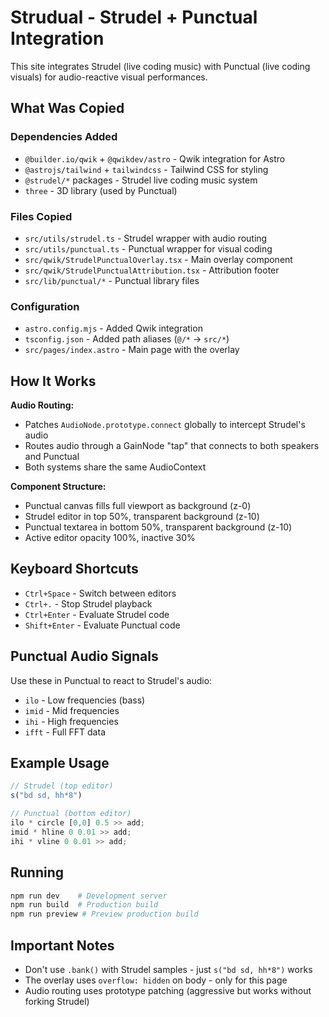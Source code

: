 # Strudual - Strudel + Punctual Integration

This site integrates Strudel (live coding music) with Punctual (live coding visuals) for audio-reactive visual performances.

## What Was Copied

### Dependencies Added
- `@builder.io/qwik` + `@qwikdev/astro` - Qwik integration for Astro
- `@astrojs/tailwind` + `tailwindcss` - Tailwind CSS for styling
- `@strudel/*` packages - Strudel live coding music system
- `three` - 3D library (used by Punctual)

### Files Copied
- `src/utils/strudel.ts` - Strudel wrapper with audio routing
- `src/utils/punctual.ts` - Punctual wrapper for visual coding
- `src/qwik/StrudelPunctualOverlay.tsx` - Main overlay component
- `src/qwik/StrudelPunctualAttribution.tsx` - Attribution footer
- `src/lib/punctual/*` - Punctual library files

### Configuration
- `astro.config.mjs` - Added Qwik integration
- `tsconfig.json` - Added path aliases (`@/*` -> `src/*`)
- `src/pages/index.astro` - Main page with the overlay

## How It Works

**Audio Routing:**
- Patches `AudioNode.prototype.connect` globally to intercept Strudel's audio
- Routes audio through a GainNode "tap" that connects to both speakers and Punctual
- Both systems share the same AudioContext

**Component Structure:**
- Punctual canvas fills full viewport as background (z-0)
- Strudel editor in top 50%, transparent background (z-10)
- Punctual textarea in bottom 50%, transparent background (z-10)
- Active editor opacity 100%, inactive 30%

## Keyboard Shortcuts

- `Ctrl+Space` - Switch between editors
- `Ctrl+.` - Stop Strudel playback
- `Ctrl+Enter` - Evaluate Strudel code
- `Shift+Enter` - Evaluate Punctual code

## Punctual Audio Signals

Use these in Punctual to react to Strudel's audio:
- `ilo` - Low frequencies (bass)
- `imid` - Mid frequencies
- `ihi` - High frequencies  
- `ifft` - Full FFT data

## Example Usage

```javascript
// Strudel (top editor)
s("bd sd, hh*8")

// Punctual (bottom editor)
ilo * circle [0,0] 0.5 >> add;
imid * hline 0 0.01 >> add;
ihi * vline 0 0.01 >> add;
```

## Running

```bash
npm run dev    # Development server
npm run build  # Production build
npm run preview # Preview production build
```

## Important Notes

- Don't use `.bank()` with Strudel samples - just `s("bd sd, hh*8")` works
- The overlay uses `overflow: hidden` on body - only for this page
- Audio routing uses prototype patching (aggressive but works without forking Strudel)
